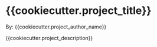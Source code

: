 # {{cookiecutter.project_title}}

By: {{cookiecutter.project_author_name}}

{{cookiecutter.project_description}}